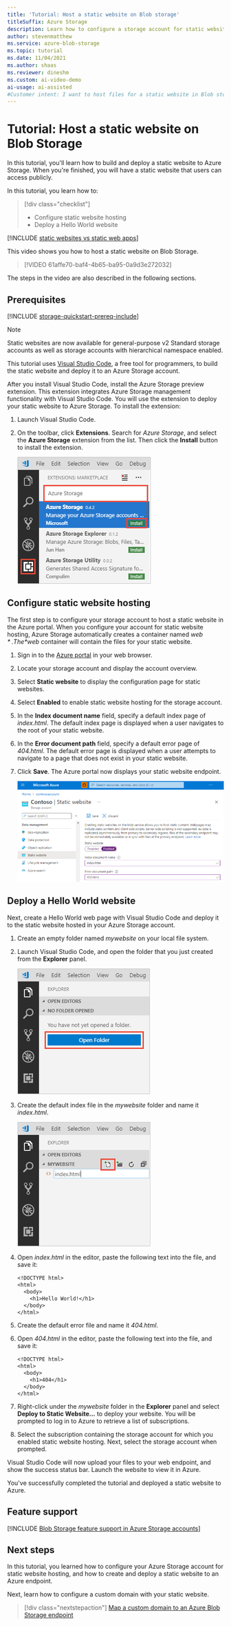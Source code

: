 ```yaml
---
title: 'Tutorial: Host a static website on Blob storage'
titleSuffix: Azure Storage
description: Learn how to configure a storage account for static website hosting, and deploy a static website to Azure Storage.
author: stevenmatthew
ms.service: azure-blob-storage
ms.topic: tutorial
ms.date: 11/04/2021
ms.author: shaas
ms.reviewer: dineshm
ms.custom: ai-video-demo
ai-usage: ai-assisted
#Customer intent: I want to host files for a static website in Blob storage and access the website from an Azure endpoint.
---
```


# Tutorial: Host a static website on Blob Storage

In this tutorial, you'll learn how to build and deploy a static website to Azure Storage. When you're finished, you will have a static website that users can access publicly.

In this tutorial, you learn how to:

> [!div class="checklist"]
> - Configure static website hosting
> - Deploy a Hello World website

[!INCLUDE [static websites vs static web apps](../../../includes/storage-blob-static-website-vs-static-web-app.md)]

This video shows you how to host a static website on Blob Storage.
> [!VIDEO 61affe70-baf4-4b65-ba95-0a9d3e272032]

The steps in the video are also described in the following sections.

## Prerequisites

[!INCLUDE [storage-quickstart-prereq-include](../../../includes/storage-quickstart-prereq-include.md)]

> [!NOTE]
> Static websites are now available for general-purpose v2 Standard storage accounts as well as storage accounts with hierarchical namespace enabled.

This tutorial uses [Visual Studio Code](https://code.visualstudio.com/download), a free tool for programmers, to build the static website and deploy it to an Azure Storage account.

After you install Visual Studio Code, install the Azure Storage preview extension. This extension integrates Azure Storage management functionality with Visual Studio Code. You will use the extension to deploy your static website to Azure Storage. To install the extension:

1. Launch Visual Studio Code.
2. On the toolbar, click **Extensions**. Search for *Azure Storage*, and select the **Azure Storage** extension from the list. Then click the **Install** button to install the extension.

    ![Install the Azure Storage extension in VS Code](media/storage-blob-static-website-host/install-extension-vs-code.png)

## Configure static website hosting

The first step is to configure your storage account to host a static website in the Azure portal. When you configure your account for static website hosting, Azure Storage automatically creates a container named *$web*. The *$web* container will contain the files for your static website.

1. Sign in to the [Azure portal](https://portal.azure.com) in your web browser.
1. Locate your storage account and display the account overview.
1. Select **Static website** to display the configuration page for static websites.
1. Select **Enabled** to enable static website hosting for the storage account.
1. In the **Index document name** field, specify a default index page of *index.html*. The default index page is displayed when a user navigates to the root of your static website.
1. In the **Error document path** field, specify a default error page of *404.html*. The default error page is displayed when a user attempts to navigate to a page that does not exist in your static website.
1. Click **Save**. The Azure portal now displays your static website endpoint.

    ![Enable static website hosting for a storage account](media/storage-blob-static-website-host/enable-static-website-hosting.png)

## Deploy a Hello World website

Next, create a Hello World web page with Visual Studio Code and deploy it to the static website hosted in your Azure Storage account.

1. Create an empty folder named *mywebsite* on your local file system.
1. Launch Visual Studio Code, and open the folder that you just created from the **Explorer** panel.

    ![Open folder in Visual Studio Code](media/storage-blob-static-website-host/open-folder-vs-code.png)

1. Create the default index file in the *mywebsite* folder and name it *index.html*.

    ![Create the default index file in Visual Studio Code](media/storage-blob-static-website-host/create-index-file-vs-code.png)

1. Open *index.html* in the editor, paste the following text into the file, and save it:

    ```
    <!DOCTYPE html>
    <html>
      <body>
        <h1>Hello World!</h1>
      </body>
    </html>
    ```

1. Create the default error file and name it *404.html*.
1. Open *404.html* in the editor, paste the following text into the file, and save it:

    ```
    <!DOCTYPE html>
    <html>
      <body>
        <h1>404</h1>
      </body>
    </html>
    ```

1. Right-click under the *mywebsite* folder in the **Explorer** panel and select **Deploy to Static Website...** to deploy your website. You will be prompted to log in to Azure to retrieve a list of subscriptions.

1. Select the subscription containing the storage account for which you enabled static website hosting. Next, select the storage account when prompted.

Visual Studio Code will now upload your files to your web endpoint, and show the success status bar. Launch the website to view it in Azure.

You've successfully completed the tutorial and deployed a static website to Azure.

## Feature support

[!INCLUDE [Blob Storage feature support in Azure Storage accounts](../../../includes/azure-storage-feature-support.md)]

## Next steps

In this tutorial, you learned how to configure your Azure Storage account for static website hosting, and how to create and deploy a static website to an Azure endpoint.

Next, learn how to configure a custom domain with your static website.

> [!div class="nextstepaction"]
> [Map a custom domain to an Azure Blob Storage endpoint](storage-custom-domain-name.md)
